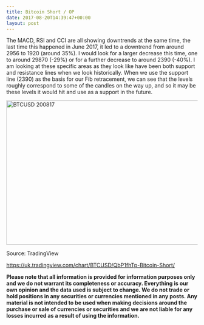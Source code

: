 ```yaml
---
title: Bitcoin Short / OP
date: 2017-08-20T14:39:47+00:00
layout: post
---
```

The MACD, RSI and CCI are all showing downtrends at the same time, the last time this happened in June 2017, it led to a downtrend from around 2956 to 1920 (around 35%). I would look for a larger decrease this time, one to around 29870 (-29%) or for a further decrease to around 2390 (-40%). I am looking at these specific areas as they look like have been both support and resistance lines when we look historically. When we use the support line (2390) as the basis for our Fib retracement, we can see that the levels roughly correspond to some of the candles on the way up, and so it may be these levels it would hit and use as a support in the future.

<img loading="lazy" class="alignnone size-full wp-image-1764" src="https://empiahanalysis.files.wordpress.com/2017/08/btcusd-200817.png?resize=640%2C380" alt="BTCUSD 200817" width="640" height="380" data-recalc-dims="1" /> 

Source: TradingView

<https://uk.tradingview.com/chart/BTCUSD/QbP1fhTp-Bitcoin-Short/>

**Please note that all information is provided for information purposes only and we do not warrant its completeness or accuracy. Everything is our own opinion and the data used is subject to change. We do not trade or hold positions in any securities or currencies mentioned in any posts. Any material is not intended to be used when making decisions around the purchase or sale of currencies or securities and we are not liable for any losses incurred as a result of using the information.**